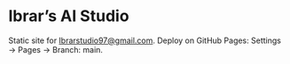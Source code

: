 # Ibrar’s AI Studio

Static site for Ibrarstudio97@gmail.com. Deploy on GitHub Pages: Settings → Pages → Branch: main.
